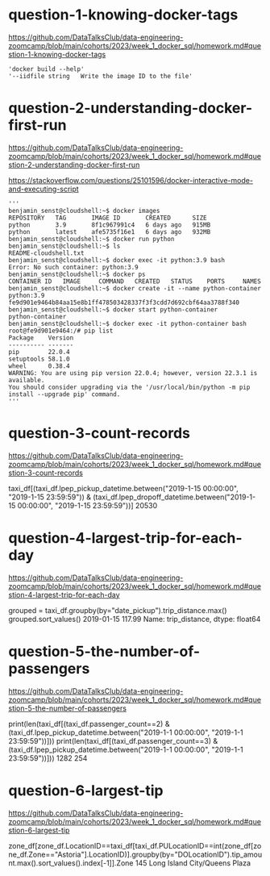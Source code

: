 # question-1-knowing-docker-tags

https://github.com/DataTalksClub/data-engineering-zoomcamp/blob/main/cohorts/2023/week_1_docker_sql/homework.md#question-1-knowing-docker-tags

	'docker build --help'
	'--iidfile string	Write the image ID to the file'

# question-2-understanding-docker-first-run

https://github.com/DataTalksClub/data-engineering-zoomcamp/blob/main/cohorts/2023/week_1_docker_sql/homework.md#question-2-understanding-docker-first-run

https://stackoverflow.com/questions/25101596/docker-interactive-mode-and-executing-script

	'''
	benjamin_senst@cloudshell:~$ docker images
	REPOSITORY   TAG       IMAGE ID       CREATED      SIZE
	python       3.9       8f1c967991c4   6 days ago   915MB
	python       latest    afe5735f16e1   6 days ago   932MB
	benjamin_senst@cloudshell:~$ docker run python
	benjamin_senst@cloudshell:~$ ls
	README-cloudshell.txt
	benjamin_senst@cloudshell:~$ docker exec -it python:3.9 bash
	Error: No such container: python:3.9
	benjamin_senst@cloudshell:~$ docker ps
	CONTAINER ID   IMAGE     COMMAND   CREATED   STATUS    PORTS     NAMES
	benjamin_senst@cloudshell:~$ docker create -it --name python-container python:3.9
	fe9d901e9464b84aa15e8b1ff478503428337f3f3cdd7d692cbf64aa3788f340
	benjamin_senst@cloudshell:~$ docker start python-container
	python-container
	benjamin_senst@cloudshell:~$ docker exec -it python-container bash
	root@fe9d901e9464:/# pip list
	Package    Version
	---------- -------
	pip        22.0.4
	setuptools 58.1.0
	wheel      0.38.4
	WARNING: You are using pip version 22.0.4; however, version 22.3.1 is available.
	You should consider upgrading via the '/usr/local/bin/python -m pip install --upgrade pip' command.
	'''

# question-3-count-records

https://github.com/DataTalksClub/data-engineering-zoomcamp/blob/main/cohorts/2023/week_1_docker_sql/homework.md#question-3-count-records

taxi_df[(taxi_df.lpep_pickup_datetime.between("2019-1-15 00:00:00", "2019-1-15 23:59:59")) & (taxi_df.lpep_dropoff_datetime.between("2019-1-15 00:00:00", "2019-1-15 23:59:59"))]
20530

# question-4-largest-trip-for-each-day

https://github.com/DataTalksClub/data-engineering-zoomcamp/blob/main/cohorts/2023/week_1_docker_sql/homework.md#question-4-largest-trip-for-each-day

grouped = taxi_df.groupby(by="date_pickup").trip_distance.max()
grouped.sort_values()
2019-01-15    117.99
Name: trip_distance, dtype: float64

# question-5-the-number-of-passengers

https://github.com/DataTalksClub/data-engineering-zoomcamp/blob/main/cohorts/2023/week_1_docker_sql/homework.md#question-5-the-number-of-passengers

print(len(taxi_df[(taxi_df.passenger_count==2) & (taxi_df.lpep_pickup_datetime.between("2019-1-1 00:00:00", "2019-1-1 23:59:59"))]))
print(len(taxi_df[(taxi_df.passenger_count==3) & (taxi_df.lpep_pickup_datetime.between("2019-1-1 00:00:00", "2019-1-1 23:59:59"))]))
1282
254

# question-6-largest-tip

https://github.com/DataTalksClub/data-engineering-zoomcamp/blob/main/cohorts/2023/week_1_docker_sql/homework.md#question-6-largest-tip

zone_df[zone_df.LocationID==taxi_df[taxi_df.PULocationID==int(zone_df[zone_df.Zone=="Astoria"].LocationID)].groupby(by="DOLocationID").tip_amount.max().sort_values().index[-1]].Zone
145    Long Island City/Queens Plaza

	